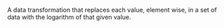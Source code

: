 A data transformation that replaces each value, element wise, in a set of data with the logarithm of that given value.
